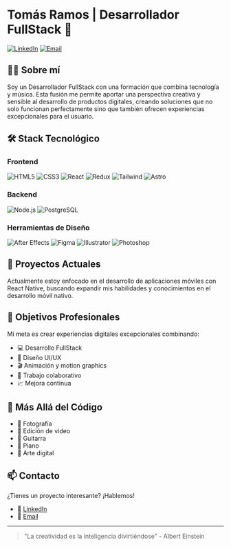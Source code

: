 # Tomás Ramos | Desarrollador FullStack 🚀

[![LinkedIn](https://img.shields.io/badge/LinkedIn-0077B5?style=for-the-badge&logo=linkedin&logoColor=white)](https://www.linkedin.com/in/tomas-ramos-b810022b8)
[![Email](https://img.shields.io/badge/Email-D14836?style=for-the-badge&logo=gmail&logoColor=white)](mailto:tomy_ramos1991@yahoo.com.ar)

## 👨‍💻 Sobre mí

Soy un Desarrollador FullStack con una formación que combina tecnología y música. Esta fusión me permite aportar una perspectiva creativa y sensible al desarrollo de productos digitales, creando soluciones que no solo funcionan perfectamente sino que también ofrecen experiencias excepcionales para el usuario.

## 🛠️ Stack Tecnológico

### Frontend
![HTML5](https://img.shields.io/badge/HTML5-E34F26?style=for-the-badge&logo=html5&logoColor=white)
![CSS3](https://img.shields.io/badge/CSS3-1572B6?style=for-the-badge&logo=css3&logoColor=white)
![React](https://img.shields.io/badge/React-20232A?style=for-the-badge&logo=react&logoColor=61DAFB)
![Redux](https://img.shields.io/badge/Redux-593D88?style=for-the-badge&logo=redux&logoColor=white)
![Tailwind](https://img.shields.io/badge/Tailwind_CSS-38B2AC?style=for-the-badge&logo=tailwind-css&logoColor=white)
![Astro](https://img.shields.io/badge/astro-%232C2052.svg?style=for-the-badge&logo=astro&logoColor=white)

### Backend
![Node.js](https://img.shields.io/badge/Node.js-43853D?style=for-the-badge&logo=node.js&logoColor=white)
![PostgreSQL](https://img.shields.io/badge/PostgreSQL-316192?style=for-the-badge&logo=postgresql&logoColor=white)

### Herramientas de Diseño
![After Effects](https://img.shields.io/badge/After_Effects-9999FF?style=for-the-badge&logo=adobe-after-effects&logoColor=white)
![Figma](https://img.shields.io/badge/Figma-F24E1E?style=for-the-badge&logo=figma&logoColor=white)
![Illustrator](https://img.shields.io/badge/Illustrator-FF9A00?style=for-the-badge&logo=adobe-illustrator&logoColor=white)
![Photoshop](https://img.shields.io/badge/Photoshop-31A8FF?style=for-the-badge&logo=adobe-photoshop&logoColor=white)

## 🚀 Proyectos Actuales

Actualmente estoy enfocado en el desarrollo de aplicaciones móviles con React Native, buscando expandir mis habilidades y conocimientos en el desarrollo móvil nativo.

## 🎯 Objetivos Profesionales

Mi meta es crear experiencias digitales excepcionales combinando:
- 💻 Desarrollo FullStack
- 🎨 Diseño UI/UX
- 🎬 Animación y motion graphics
- 🤝 Trabajo colaborativo
- 📈 Mejora continua

## 🎵 Más Allá del Código

- 📸 Fotografía
- 🎥 Edición de video
- 🎸 Guitarra
- 🎹 Piano
- 🎨 Arte digital

## 📫 Contacto

¿Tienes un proyecto interesante? ¡Hablemos!

- 💼 [LinkedIn](https://www.linkedin.com/in/tomas-ramos-b810022b8)
- 📧 [Email](mailto:tomy_ramos1991@yahoo.com.ar)

---

> "La creatividad es la inteligencia divirtiéndose" - Albert Einstein
